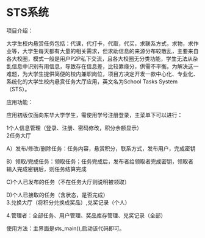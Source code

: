 # STS系统
  
项目介绍：
  
大学生校内悬赏任务包括：代课，代打卡，代取，代买，求联系方式，求物，求作业等，大学生每天都有大量的相关需求，但求助信息的来源分布较散乱，主要来自各大校圈，模式一般是用户P2P私下交流，且各大校圈无分类功能，学生无法从杂乱信息中识别有用信息，导致存在信息差，比较靠缘分，供需不平衡。为解决这一难题，为大学生提供简便的校内兼职岗位，项目方决定开发一款中心化、专业化、系统化的大学生校内悬赏任务大厅应用，英文名为School Tasks System（STS）。
  
应用功能：
  
应用初版仅面向东华大学学生，需使用学号注册登录，主菜单下可以进行：
  
1个人信息管理（登录、注册、密码修改，积分余额显示）
   
2任务大厅
  
A）发布/修改/删除任务：任务内容，悬赏积分，联系方式，发布用户，完成密钥
  
B）领取/完成任务：领取任务；任务完成后，发布者给领取者完成密钥，领取者输入完成密钥后，则任务结算完成
  
C)个人已发布的任务（不在任务大厅则说明被领取）
  
D)个人已接取的任务（含状态，是否完成）
   
3.兑换大厅（将积分兑换成奖品）,兑奖记录（个人）
  
4.管理者：全部任务、用户管理、奖品库存管理、兑奖记录（全部）
  
  
使用方法：主界面是sts_main(),启动该代码即可。
